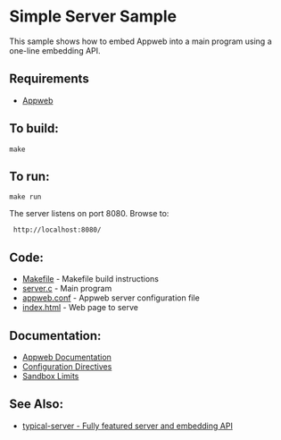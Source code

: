 Simple Server Sample
===

This sample shows how to embed Appweb into a main program using a one-line embedding API.

Requirements
---
* [Appweb](https://www.embedthis.com/appweb/download.html)

To build:
---
    make

To run:
---
    make run

The server listens on port 8080. Browse to:

     http://localhost:8080/

Code:
---
* [Makefile](Makefile) - Makefile build instructions
* [server.c](server.c) - Main program
* [appweb.conf](appweb.conf) - Appweb server configuration file
* [index.html](index.html) - Web page to serve

Documentation:
---
* [Appweb Documentation](https://www.embedthis.com/appweb/doc/index.html)
* [Configuration Directives](https://www.embedthis.com/appweb/doc/users/configuration.html#directives)
* [Sandbox Limits](https://www.embedthis.com/appweb/doc/users/dir/sandbox.html)

See Also:
---
* [typical-server - Fully featured server and embedding API](../typical-server/README.md)
